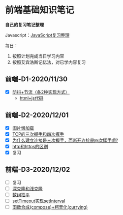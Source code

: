 # 前端基础知识笔记

**自己的复习笔记整理**

Javascript：[JavaScript复习整理](https://www.wolai.com/mary/sxD9sU5x4MBmP5EpaGFAph#kbymPXgCamKVgCksfJiQpN)

每日：
1. 按照计划完成当日学习内容
2. 按照艾宾浩斯记忆法，对已学内容复习

## 前端-D1-2020/11/30
   - [x] [防抖+节流（各2种实现方式）](https://www.wolai.com/mary/31tAtZhJXZU86nR5wueUWt#oE31y4MiDySb6Ebdeu9htH)
     - [html+js代码](2020-11-30/防抖节流.html)

## 前端-D2-2020/12/01
   - [x] [图片懒加载](https://www.wolai.com/mary/ejfAPog1qaAu7NDKpt45mx)
   - [x] [TCP的三次握手和四次挥手](https://www.wolai.com/mary/inf1zCaoMJdRCYoZQXhALC)
   - [x] [为什么建立连接是三次握手，而断开连接是四次挥手呢?](https://www.wolai.com/mary/vn4gmFeiivV3wob6vX8GVa)
   - [x] [http和https的区别](https://www.wolai.com/mary/kbymPXgCamKVgCksfJiQpN)
   - [x] 复习

## 前端-D3-2020/12/02
   - [ ] 复习
   - [ ] [深克隆和浅克隆](https://www.wolai.com/mary/qH1g6wb4C9EvSZCFFDmpVz)
   - [ ] [数组拍平](https://www.wolai.com/mary/xeDL9FvoMQHQoaj7eYGvga)
   - [ ] [setTimeout实现setInterval]()
   - [ ] [函数合成(compose)+柯里化(currying)](https://www.wolai.com/mary/W3En5QZHtYc3FfVCPiZFt)